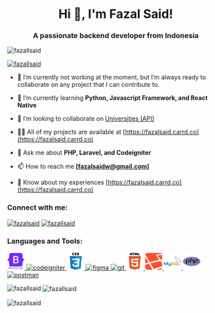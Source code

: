 <h1 align="center">Hi 👋, I'm Fazal Said!</h1>
<h3 align="center">A passionate backend developer from Indonesia</h3>

<p align="left"> <img src="https://komarev.com/ghpvc/?username=fazallsaid&label=Profile%20views&color=0e75b6&style=flat" alt="fazallsaid" /> </p>

<p align="left"> <a href="https://github.com/ryo-ma/github-profile-trophy"><img src="https://github-profile-trophy.vercel.app/?username=fazallsaid" alt="fazallsaid" /></a> </p>

- 🔭 I’m currently not working at the moment, but I’m always ready to collaborate on any project that I can contribute to.

- 🌱 I’m currently learning **Python, Javascript Framework, and React Native**

- 👯 I’m looking to collaborate on [Universities (API)](https://github.com/fazallsaid/UniversitiesAPI)

- 👨‍💻 All of my projects are available at [https://fazalsaid.carrd.co](https://fazalsaid.carrd.co)

- 💬 Ask me about **PHP, Laravel, and Codeigniter**

- 📫 How to reach me **[fazalsaidw@gmail.com]**

- 📄 Know about my experiences [https://fazalsaid.carrd.co](https://fazalsaid.carrd.co)

<h3 align="left">Connect with me:</h3>
<p align="left">
<a href="https://linkedin.com/in/fazalsaid" target="blank"><img align="center" src="https://raw.githubusercontent.com/rahuldkjain/github-profile-readme-generator/master/src/images/icons/Social/linked-in-alt.svg" alt="fazalsaid" height="30" width="40" /></a>
<a href="https://instagram.com/fazallsaid" target="blank"><img align="center" src="https://raw.githubusercontent.com/rahuldkjain/github-profile-readme-generator/master/src/images/icons/Social/instagram.svg" alt="fazallsaid" height="30" width="40" /></a>
</p>

<h3 align="left">Languages and Tools:</h3>
<p align="left"> <a href="https://getbootstrap.com" target="_blank" rel="noreferrer"> <img src="https://raw.githubusercontent.com/devicons/devicon/master/icons/bootstrap/bootstrap-plain-wordmark.svg" alt="bootstrap" width="40" height="40"/> </a> <a href="https://codeigniter.com" target="_blank" rel="noreferrer"> <img src="https://cdn.worldvectorlogo.com/logos/codeigniter.svg" alt="codeigniter" width="40" height="40"/> </a> <a href="https://www.w3schools.com/css/" target="_blank" rel="noreferrer"> <img src="https://raw.githubusercontent.com/devicons/devicon/master/icons/css3/css3-original-wordmark.svg" alt="css3" width="40" height="40"/> </a> <a href="https://www.figma.com/" target="_blank" rel="noreferrer"> <img src="https://www.vectorlogo.zone/logos/figma/figma-icon.svg" alt="figma" width="40" height="40"/> </a> <a href="https://git-scm.com/" target="_blank" rel="noreferrer"> <img src="https://www.vectorlogo.zone/logos/git-scm/git-scm-icon.svg" alt="git" width="40" height="40"/> </a> <a href="https://www.w3.org/html/" target="_blank" rel="noreferrer"> <img src="https://raw.githubusercontent.com/devicons/devicon/master/icons/html5/html5-original-wordmark.svg" alt="html5" width="40" height="40"/> </a> <a href="https://laravel.com/" target="_blank" rel="noreferrer"> <img src="https://raw.githubusercontent.com/devicons/devicon/master/icons/laravel/laravel-plain.svg" alt="laravel" width="40" height="40"/> </a> <a href="https://www.mysql.com/" target="_blank" rel="noreferrer"> <img src="https://raw.githubusercontent.com/devicons/devicon/master/icons/mysql/mysql-original-wordmark.svg" alt="mysql" width="40" height="40"/> </a> <a href="https://www.php.net" target="_blank" rel="noreferrer"> <img src="https://raw.githubusercontent.com/devicons/devicon/master/icons/php/php-original.svg" alt="php" width="40" height="40"/> </a> <a href="https://postman.com" target="_blank" rel="noreferrer"> <img src="https://www.vectorlogo.zone/logos/getpostman/getpostman-icon.svg" alt="postman" width="40" height="40"/> </a> </p>

<p><img align="left" src="https://github-readme-stats.vercel.app/api/top-langs?username=fazallsaid&show_icons=true&locale=en&layout=compact" alt="fazallsaid" /></p>

<p>&nbsp;<img align="center" src="https://github-readme-stats.vercel.app/api?username=fazallsaid&show_icons=true&locale=en" alt="fazallsaid" /></p>

<p><img align="center" src="https://github-readme-streak-stats.herokuapp.com/?user=fazallsaid&" alt="fazallsaid" /></p>
